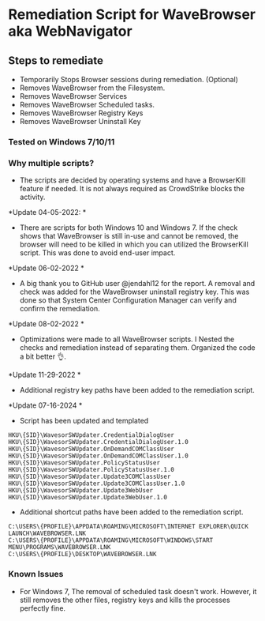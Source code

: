 # Remediation Script for WaveBrowser aka WebNavigator

## Steps to remediate

- Temporarily Stops Browser sessions during remediation. (Optional)
- Removes WaveBrowser from the Filesystem.
- Removes WaveBrowser Services
- Removes WaveBrowser Scheduled tasks.
- Removes WaveBrowser Registry Keys
- Removes WaveBrowser Uninstall Key

### Tested on Windows 7/10/11

### Why multiple scripts?

- The scripts are decided by operating systems and have a BrowserKill feature if needed.  It is not always required as CrowdStrike blocks the activity.

*Update 04-05-2022: *

- There are scripts for both Windows 10 and Windows 7.  If the check shows that WaveBrowser is still in-use and cannot be removed, the browser will need to be killed in which you can utilized the BrowserKill script.  This was done to avoid end-user impact.

*Update 06-02-2022 *

- A big thank you to GitHub user @jendahl12 for the report.  A removal and check was added for the WaveBrowser uninstall registry key.  This was done so that System Center Configuration Manager can verify and confirm the remediation.

*Update 08-02-2022 *

- Optimizations were made to all WaveBrowser scripts.  I Nested the checks and remediation instead of separating them.  Organized the code a bit better 👌.

*Update 11-29-2022 *

- Additional registry key paths have been added to the remediation script.

*Update 07-16-2024 *
- Script has been updated and templated

```
HKU\{SID}\WavesorSWUpdater.CredentialDialogUser
HKU\{SID}\WavesorSWUpdater.CredentialDialogUser.1.0
HKU\{SID}\WavesorSWUpdater.OnDemandCOMClassUser
HKU\{SID}\WavesorSWUpdater.OnDemandCOMClassUser.1.0
HKU\{SID}\WavesorSWUpdater.PolicyStatusUser
HKU\{SID}\WavesorSWUpdater.PolicyStatusUser.1.0
HKU\{SID}\WavesorSWUpdater.Update3COMClassUser
HKU\{SID}\WavesorSWUpdater.Update3COMClassUser.1.0
HKU\{SID}\WavesorSWUpdater.Update3WebUser
HKU\{SID}\WavesorSWUpdater.Update3WebUser.1.0
```

- Additional shortcut paths have been added to the remediation script.

```
C:\USERS\{PROFILE}\APPDATA\ROAMING\MICROSOFT\INTERNET EXPLORER\QUICK LAUNCH\WAVEBROWSER.LNK
C:\USERS\{PROFILE}\APPDATA\ROAMING\MICROSOFT\WINDOWS\START MENU\PROGRAMS\WAVEBROWSER.LNK
C:\USERS\{PROFILE}\DESKTOP\WAVEBROWSER.LNK
```

### Known Issues
- For Windows 7, The removal of scheduled task doesn't work.  However, it still removes the other files, registry keys and kills the processes perfectly fine.

